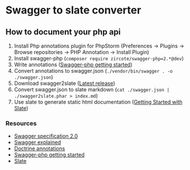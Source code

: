 Swagger to slate converter
==========================

## How to document your php api

1. Install Php annotations plugin for PhpStorm (Preferences → Plugins → Browse repositories → PHP Annotation → Install Plugin)
2. Install swagger-php (`composer require zircote/swagger-php=2.*@dev`)
3. Write annotations ([Swagger-php getting started](https://github.com/zircote/swagger-php/blob/2.x/docs/Getting%20started.md))
4. Convert annotations to swagger.json (`./vendor/bin/swagger . -o ./swagger.json`)
5. Download swagger2slate ([Latest release](https://github.com/e96/swagger2slate/releases/latest))
6. Convert swagger.json to slate markdown (`cat ./swagger.json | ./swagger2slate.phar > index.md`)
7. Use slate to generate static html documentation ([Getting Started with Slate](https://github.com/tripit/slate#getting-started-with-slate))

### Resources
* [Swagger specification 2.0](https://github.com/swagger-api/swagger-spec/blob/master/versions/2.0.md)
* [Swagger explained](http://bfanger.github.io/swagger-explained)
* [Doctrine annotations](http://doctrine-common.readthedocs.org/en/latest/reference/annotations.html)
* [Swagger-php getting started](https://github.com/zircote/swagger-php/blob/2.x/docs/Getting%20started.md)
* [Slate](https://github.com/tripit/slate)